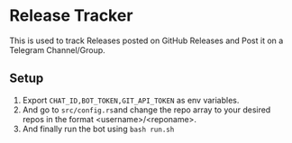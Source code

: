 <h1>Release Tracker</h1>
This is used to track Releases posted on GitHub Releases and Post it on a Telegram Channel/Group.
<h2>Setup</h2>
<ol>
<li>Export <code>CHAT_ID,BOT_TOKEN,GIT_API_TOKEN</code> as env variables.</li>
<li>And go to <code>src/config.rs</code>and change the repo array to your desired repos in the format 
&ltusername&gt/&ltreponame&gt.</li>
<li> And finally run the bot using <code>bash run.sh</code></li>
</ol>
